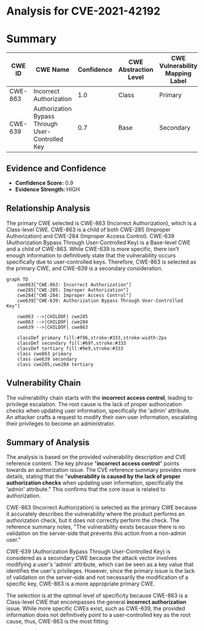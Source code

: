 # Analysis for CVE-2021-42192

# Summary
| CWE ID | CWE Name | Confidence | CWE Abstraction Level | CWE Vulnerability Mapping Label | CWE-Vulnerability Mapping Notes |
|---|---|---|---|---|---|
| CWE-863 | Incorrect Authorization | 1.0 | Class | Primary | Allowed-with-Review |
| CWE-639 | Authorization Bypass Through User-Controlled Key | 0.7 | Base | Secondary | Allowed |

## Evidence and Confidence

*   **Confidence Score:** 0.9
*   **Evidence Strength:** HIGH

## Relationship Analysis
The primary CWE selected is CWE-863 (Incorrect Authorization), which is a Class-level CWE. CWE-863 is a child of both CWE-285 (Improper Authorization) and CWE-284 (Improper Access Control). CWE-639 (Authorization Bypass Through User-Controlled Key) is a Base-level CWE and a child of CWE-863. While CWE-639 is more specific, there isn't enough information to definitively state that the vulnerability occurs specifically due to user-controlled keys. Therefore, CWE-863 is selected as the primary CWE, and CWE-639 is a secondary consideration.

```mermaid
graph TD
    cwe863["CWE-863: Incorrect Authorization"]
    cwe285["CWE-285: Improper Authorization"]
    cwe284["CWE-284: Improper Access Control"]
    cwe639["CWE-639: Authorization Bypass Through User-Controlled Key"]

    cwe863 -->|CHILDOF| cwe285
    cwe863 -->|CHILDOF| cwe284
    cwe639 -->|CHILDOF| cwe863

    classDef primary fill:#f96,stroke:#333,stroke-width:2px
    classDef secondary fill:#69f,stroke:#333
    classDef tertiary fill:#9e9,stroke:#333
    class cwe863 primary
    class cwe639 secondary
    class cwe285,cwe284 tertiary
```

## Vulnerability Chain
The vulnerability chain starts with the **incorrect access control**, leading to privilege escalation. The root cause is the lack of proper authorization checks when updating user information, specifically the 'admin' attribute. An attacker crafts a request to modify their own user information, escalating their privileges to become an administrator.

## Summary of Analysis
The analysis is based on the provided vulnerability description and CVE reference content. The key phrase "**incorrect access control**" points towards an authorization issue. The CVE reference summary provides more details, stating that the "**vulnerability is caused by the lack of proper authorization checks** when updating user information, specifically the 'admin' attribute." This confirms that the core issue is related to authorization.

CWE-863 (Incorrect Authorization) is selected as the primary CWE because it accurately describes the vulnerability where the product performs an authorization check, but it does not correctly perform the check. The reference summary notes, "The vulnerability exists because there is no validation on the server-side that prevents this action from a non-admin user."

CWE-639 (Authorization Bypass Through User-Controlled Key) is considered as a secondary CWE because the attack vector involves modifying a user's 'admin' attribute, which can be seen as a key value that identifies the user's privileges. However, since the primary issue is the lack of validation on the server-side and not necessarily the modification of a specific key, CWE-863 is a more appropriate primary CWE.

The selection is at the optimal level of specificity because CWE-863 is a Class-level CWE that encompasses the general **incorrect authorization** issue. While more specific CWEs exist, such as CWE-639, the provided information does not definitively point to a user-controlled key as the root cause, thus, CWE-863 is the most fitting.
